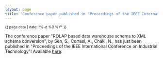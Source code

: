 ```yaml
---
layout: page
title: 'Conference paper published in "Proceedings of the IEEE International Conference on Industrial Technology"'
---
```


<small>{{ page.date | date: "%-d %B %Y" }}</small>

The conference paper "ROLAP based data warehouse schema to XML schema conversion", by Sen, S., Cortesi, A., Chaki, N., has just been published in "Proceedings of the IEEE International Conference on Industrial Technology"! Available [here](https://doi.org/10.1109/ICIT.2016.7475025).
